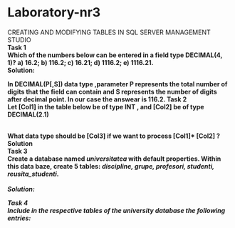 # Laboratory-nr3
CREATING AND MODIFYING TABLES IN SQL SERVER MANAGEMENT STUDIO
<br><b>Task 1<br>
Which of the numbers below can be entered in a field type DECIMAL(4, 1)?
a) 16.2; b) 116.2; c) 16.21; d) 1116.2; e) 1116.21.
<br>
<b>Solution:
<p> In DECIMAL(P[,S]) data type ,parameter P represents the total number of digits that the field can contain and S represents the number of digits after decimal point. In our case the answear is <b>116.2.
<b>Task 2<br>
Let [Col1] in the table below be of type INT , and [Col2] be of type DECIMAL(2.1) <br>

  <br>What data type should be [Col3] if we want to process [Col1]* [Col2] ?
<br><b>Solution
<br><h>Task 3<h><br> 
  Create a database named <i>universitatea</i> with default properties. Within this data baze, create 5 tables: <i>discipline, grupe, profesori, studenti, reusita_studenti.
<br><br><h>Solution:</h>  
 
<h>Task 4<h><br>
Include in the respective tables of the university database the following entries:
  

